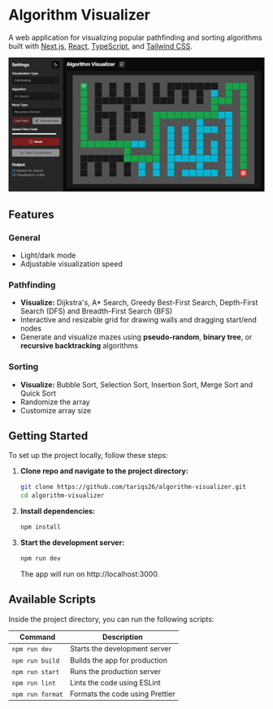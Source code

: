 # Algorithm Visualizer

A web application for visualizing popular pathfinding and sorting algorithms built with [Next.js](https://nextjs.org/), [React](https://reactjs.org/), [TypeScript](https://www.typescriptlang.org/), and [Tailwind CSS](https://tailwindcss.com/).

![Algorithm Visualizer](./src/app/opengraph-image.jpg)

## Features

### General

- Light/dark mode
- Adjustable visualization speed

### Pathfinding

- **Visualize:** Dijkstra's, A\* Search, Greedy Best-First Search, Depth-First Search (DFS) and Breadth-First Search (BFS)
- Interactive and resizable grid for drawing walls and dragging start/end nodes
- Generate and visualize mazes using **pseudo-random**, **binary tree**, or **recursive backtracking** algorithms

### Sorting

- **Visualize:** Bubble Sort, Selection Sort, Insertion Sort, Merge Sort and Quick Sort
- Randomize the array
- Customize array size

## Getting Started

To set up the project locally, follow these steps:

1. **Clone repo and navigate to the project directory:**

   ```bash
   git clone https://github.com/tariqs26/algorithm-visualizer.git
   cd algorithm-visualizer
   ```

2. **Install dependencies:**

   ```bash
   npm install
   ```

3. **Start the development server:**

   ```bash
   npm run dev
   ```

   The app will run on http://localhost:3000.

## Available Scripts

Inside the project directory, you can run the following scripts:

| Command          | Description                     |
| ---------------- | ------------------------------- |
| `npm run dev`    | Starts the development server   |
| `npm run build`  | Builds the app for production   |
| `npm run start`  | Runs the production server      |
| `npm run lint`   | Lints the code using ESLint     |
| `npm run format` | Formats the code using Prettier |
